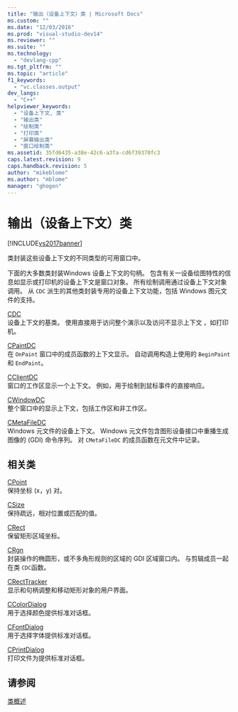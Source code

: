 ```yaml
---
title: "输出（设备上下文）类 | Microsoft Docs"
ms.custom: ""
ms.date: "12/03/2016"
ms.prod: "visual-studio-dev14"
ms.reviewer: ""
ms.suite: ""
ms.technology: 
  - "devlang-cpp"
ms.tgt_pltfrm: ""
ms.topic: "article"
f1_keywords: 
  - "vc.classes.output"
dev_langs: 
  - "C++"
helpviewer_keywords: 
  - "设备上下文, 类"
  - "输出类"
  - "绘制类"
  - "打印类"
  - "屏幕输出类"
  - "窗口绘制类"
ms.assetid: 35fd6435-a38e-42c6-a3fa-cd6f39370fc3
caps.latest.revision: 9
caps.handback.revision: 5
author: "mikeblome"
ms.author: "mblome"
manager: "ghogen"
---
```

# 输出（设备上下文）类
[!INCLUDE[vs2017banner](../assembler/inline/includes/vs2017banner.md)]

类封装这些设备上下文的不同类型的可用窗口中。  
  
 下面的大多数类封装Windows 设备上下文的句柄。  包含有关一设备绘图特性的信息如显示或打印机的设备上下文是窗口对象。  所有绘制调用通过设备上下文对象调用。  从 `CDC` 派生的其他类封装专用的设备上下文功能，包括 Windows 图元文件的支持。  
  
 [CDC](../mfc/reference/cdc-class.md)  
 设备上下文的基类。  使用直接用于访问整个演示以及访问不显示上下文 ，如打印机。  
  
 [CPaintDC](../mfc/reference/cpaintdc-class.md)  
 在 `OnPaint` 窗口中的成员函数的上下文显示。  自动调用构造上使用的 `BeginPaint` 和 `EndPaint`。  
  
 [CClientDC](../mfc/reference/cclientdc-class.md)  
 窗口的工作区显示一个上下文。  例如，用于绘制到鼠标事件的直接响应。  
  
 [CWindowDC](../mfc/reference/cwindowdc-class.md)  
 整个窗口中的显示上下文，包括工作区和非工作区。  
  
 [CMetaFileDC](../mfc/reference/cmetafiledc-class.md)  
 Windows 元文件的设备上下文。  Windows 元文件包含图形设备接口中重播生成图像的 \(GDI\) 命令序列。  对 `CMetaFileDC` 的成员函数在元文件中记录。  
  
## 相关类  
 [CPoint](../atl-mfc-shared/reference/cpoint-class.md)  
 保持坐标 \(x，y\) 对。  
  
 [CSize](../atl-mfc-shared/reference/csize-class.md)  
 保持疏远，相对位置或匹配的值。  
  
 [CRect](../atl-mfc-shared/reference/crect-class.md)  
 保留矩形区域坐标。  
  
 [CRgn](../mfc/reference/crgn-class.md)  
 封装操作的椭圆形，或不多角形规则的区域的 GDI 区域窗口内。  与剪辑成员一起在类 `CDC`函数。  
  
 [CRectTracker](../mfc/reference/crecttracker-class.md)  
 显示和句柄调整和移动矩形对象的用户界面。  
  
 [CColorDialog](../mfc/reference/ccolordialog-class.md)  
 用于选择颜色提供标准对话框。  
  
 [CFontDialog](../mfc/reference/cfontdialog-class.md)  
 用于选择字体提供标准对话框。  
  
 [CPrintDialog](../mfc/reference/cprintdialog-class.md)  
 打印文件为提供标准对话框。  
  
## 请参阅  
 [类概述](../mfc/class-library-overview.md)